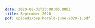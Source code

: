 ```yaml
---
date: 2020-08-31T23:00:00.000Z
title: September 2020
pdf: uploads/bvp-herald-june-2020-1.pdf
---
```

